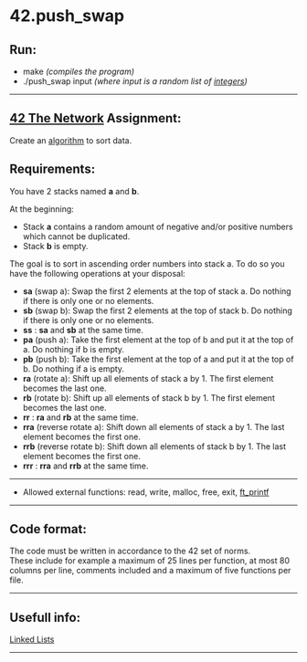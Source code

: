 # **42.push_swap**


Run:
----
- make  *(compiles the program)*
- ./push_swap input   *(where input is a random list of [integers](https://en.wikipedia.org/wiki/Integer))*

-------------------------------------------------------------------

[42 The Network](https://www.42network.org/) Assignment:
-----------
Create an [algorithm](https://en.wikipedia.org/wiki/Algorithm) to sort data.

Requirements:
-------------
You have 2 stacks named **a** and **b**.

At the beginning:
 - Stack **a** contains a random amount of negative and/or positive numbers which cannot be duplicated.
 - Stack **b** is empty.

The goal is to sort in ascending order numbers into stack a. To do so you have the following operations at your disposal:
- **sa** (swap a): Swap the first 2 elements at the top of stack a. Do nothing if there is only one or no elements.
- **sb** (swap b): Swap the first 2 elements at the top of stack b. Do nothing if there is only one or no elements.
- **ss** : **sa** and **sb** at the same time.
- **pa** (push a): Take the first element at the top of b and put it at the top of a. Do nothing if b is empty.
- **pb** (push b): Take the first element at the top of a and put it at the top of b.
Do nothing if a is empty.
- **ra** (rotate a): Shift up all elements of stack a by 1. The first element becomes the last one.
- **rb** (rotate b): Shift up all elements of stack b by 1. The first element becomes the last one.
- **rr** : **ra** and **rb** at the same time.
- **rra** (reverse rotate a): Shift down all elements of stack a by 1. The last element becomes the first one.
- **rrb** (reverse rotate b): Shift down all elements of stack b by 1. The last element becomes the first one.
- **rrr** : **rra** and **rrb** at the same time.
---
- Allowed external functions: read, write, malloc, free, exit, [ft_printf](https://github.com/Janeway42/42.printf) 
-------------------------------------------------------------------

Code format: 
------------
The code must be written in accordance to the 42 set of norms.  
These include for example a maximum of 25 lines per function, at most 80 columns per line, comments included and a maximum of five functions per file. 

-------------------------------------------------------------------

Usefull info:
------------
[Linked Lists](https://www.youtube.com/watch?v=R9PTBwOzceo&list=PLBlnK6fEyqRj9lld8sWIUNwlKfdUoPd1Y&index=31)

-------------------------------------------------------------------
